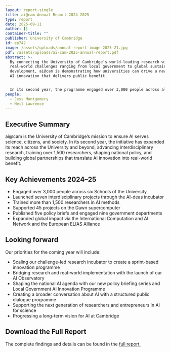 ```yaml
---
layout: report-single
title: ai@cam Annual Report 2024-2025
type: report
date: 2025-09-11
author: []
container-title: ""
publisher: University of Cambridge
id: ep742
image: /assets/uploads/annual-report-image-2025-21.jpg
pdf: /assets/uploads/ai-cam-2025-annual-report.pdf
abstract: >-
  By connecting the University of Cambridge’s world-leading research with
  real-world challenges ranging from local government to global sustainable
  development, ai@cam is demonstrating how universities can drive a new wave of
  AI innovation that delivers public benefit. 


  In its second year, the programme engaged over 3,000 people across all six Schools, brought together researchers from 58 departments and established Cambridge as a trusted voice in national AI policy.
people:
  - Jess Montgomery
  - Neil Lawrence
---
```

## Executive Summary

ai@cam is the University of Cambridge’s mission to ensure AI serves science, citizens, and society. In its second year, the initiative has expanded its reach across the University and beyond, advancing interdisciplinary research, training over 1,500 researchers, shaping national policy, and building global partnerships that translate AI innovation into real-world benefit.

## Key Achievements 2024–25

* Engaged over 3,000 people across six Schools of the University
* Launched seven interdisciplinary projects through the AI-deas incubator
* Trained more than 1,500 researchers in AI methods
* Supported 45 projects on the Dawn supercomputer
* Published five policy briefs and engaged nine government departments
* Expanded global impact via the International Computation and AI Network and the European ELIAS Alliance

## L﻿ooking forward

Our priorities for the coming year will include:

* Scaling our challenge-led research incubator to create a sprint-based innovation programme
* Bridging research and real-world implementation with the launch of our AI Observatory
* Shaping the national AI agenda with our new policy briefing series and Local Government AI Innovation Programme
* Creating a broader conversation about AI with a structured public dialogue programme
* Supporting the next generation of researchers and entrepreneurs in AI for science
* Progressing a long-term vision for AI at Cambridge

## Download the Full Report

The complete findings and details can be found in the [full report.](/assets/uploads/ai-cam-2025-annual-report.pdf)